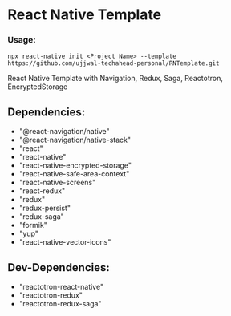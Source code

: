# React Native Template

### Usage:
```npx react-native init <Project Name> --template https://github.com/ujjwal-techahead-personal/RNTemplate.git```

React Native Template with Navigation, Redux, Saga, Reactotron, EncryptedStorage

## Dependencies:

-   "@react-navigation/native"
-   "@react-navigation/native-stack"
-   "react"
-   "react-native"
-   "react-native-encrypted-storage"
-   "react-native-safe-area-context"
-   "react-native-screens"
-   "react-redux"
-   "redux"
-   "redux-persist"
-   "redux-saga"
-   "formik"
-   "yup"
-   "react-native-vector-icons"

## Dev-Dependencies:

-   "reactotron-react-native"
-   "reactotron-redux"
-   "reactotron-redux-saga"
